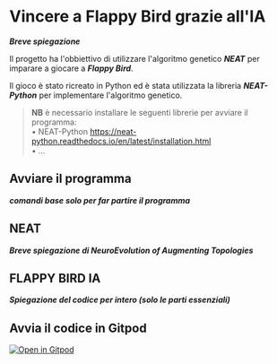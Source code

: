 # Vincere a Flappy Bird grazie all'IA 
***Breve spiegazione***

Il progetto ha l'obbiettivo di utilizzare l'algoritmo genetico ***NEAT*** per imparare a giocare a ***Flappy Bird***.

Il gioco è stato ricreato in Python ed è stata utilizzata la libreria ***NEAT-Python*** per implementare l'algoritmo genetico.

>**NB** è necessario installare le seguenti librerie per avviare il programma: \
>• NEAT-Python <https://neat-python.readthedocs.io/en/latest/installation.html> \
>• ...



## Avviare il programma
***comandi base solo per far partire il programma***


## NEAT
***Breve spiegazione di NeuroEvolution of Augmenting Topologies***


## FLAPPY BIRD IA
***Spiegazione del codice per intero (solo le parti essenziali)***


## Avvia il codice in Gitpod
[![Open in Gitpod](https://gitpod.io/button/open-in-gitpod.svg)](https://gitpod.io/#https://github.com/MattsSalv/Flappy-Bird)
